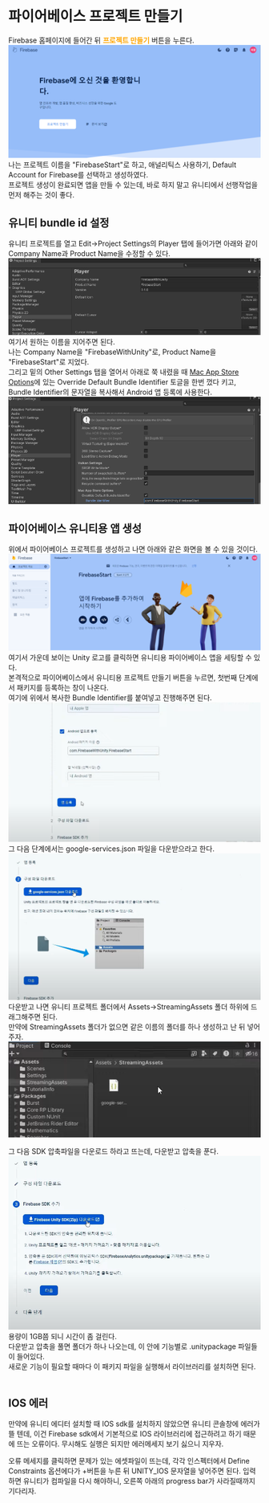 # 파이어베이스 프로젝트 만들기

Firebase 홈페이지에 들어간 뒤 <span style="color:orange">**프로젝트 만들기**</span> 버튼을 누른다.
![파이어베이스 홈페이지](https://github.com/psg9790/BlogImages/blob/main/231224-%ED%8C%8C%EC%9D%B4%EC%96%B4%EB%B2%A0%EC%9D%B4%EC%8A%A4-%EC%8B%A4%EC%8A%B5-%EC%8B%9C%EC%9E%91%ED%95%98%EA%B8%B0/%ED%94%84%EB%A1%9C%EC%A0%9D%ED%8A%B8%EB%A7%8C%EB%93%A4%EA%B8%B0.png?raw=true)  
나는 프로젝트 이름을 "FirebaseStart"로 하고, 애널리틱스 사용하기, Default Account for Firebase를 선택하고 생성하였다.  
프로젝트 생성이 완료되면 앱을 만들 수 있는데, 바로 하지 말고 유니티에서 선행작업을 먼저 해주는 것이 좋다.

## 유니티 bundle id 설정

유니티 프로젝트를 열고 Edit->Project Settings의 Player 탭에 들어가면 아래와 같이 Company Name과 Product Name을 수정할 수 있다.  
![](https://github.com/psg9790/BlogImages/blob/main/231224-%ED%8C%8C%EC%9D%B4%EC%96%B4%EB%B2%A0%EC%9D%B4%EC%8A%A4-%EC%8B%A4%EC%8A%B5-%EC%8B%9C%EC%9E%91%ED%95%98%EA%B8%B0/%EC%9C%A0%EB%8B%88%ED%8B%B0%ED%94%84%EB%A1%9C%EC%A0%9D%ED%8A%B8%EC%84%A4%EC%A0%95.png?raw=true)  
여기서 원하는 이름을 지어주면 된다.  
나는 Company Name을 "FirebaseWithUnity"로, Product Name을 "FirebaseStart"로 지었다.  
그리고 밑의 Other Settings 탭을 열어서 아래로 쭉 내렸을 때 <u>Mac App Store Options</u>에 있는 Override Default Bundle Identifier 토글을 한번 껐다 키고, Bundle Identifier의 문자열을 복사해서 Android 앱 등록에 사용한다.  
![](https://github.com/psg9790/BlogImages/blob/main/231224-%ED%8C%8C%EC%9D%B4%EC%96%B4%EB%B2%A0%EC%9D%B4%EC%8A%A4-%EC%8B%A4%EC%8A%B5-%EC%8B%9C%EC%9E%91%ED%95%98%EA%B8%B0/%EC%9C%A0%EB%8B%88%ED%8B%B0%EC%95%B1id%EB%B3%B5%EC%82%AC.png?raw=true)

## 파이어베이스 유니티용 앱 생성

위에서 파이어베이스 프로젝트를 생성하고 나면 아래와 같은 화면을 볼 수 있을 것이다.
![](https://github.com/psg9790/BlogImages/blob/main/231224-%ED%8C%8C%EC%9D%B4%EC%96%B4%EB%B2%A0%EC%9D%B4%EC%8A%A4-%EC%8B%A4%EC%8A%B5-%EC%8B%9C%EC%9E%91%ED%95%98%EA%B8%B0/%ED%94%84%EB%A1%9C%EC%A0%9D%ED%8A%B8%EC%83%9D%EC%84%B1%EC%99%84%EB%A3%8C.png?raw=true)
여기서 가운데 보이는 Unity 로고를 클릭하면 유니티용 파이어베이스 앱을 세팅할 수 있다.  
본격적으로 파이어베이스에서 유니티용 프로젝트 만들기 버튼을 누르면, 첫번째 단계에서 패키지를 등록하는 창이 나온다.  
여기에 위에서 복사한 Bundle Identifier를 붙여넣고 진행해주면 된다.  
![](https://github.com/psg9790/BlogImages/blob/main/231224-%ED%8C%8C%EC%9D%B4%EC%96%B4%EB%B2%A0%EC%9D%B4%EC%8A%A4-%EC%8B%A4%EC%8A%B5-%EC%8B%9C%EC%9E%91%ED%95%98%EA%B8%B0/android%EC%95%B1%EB%93%B1%EB%A1%9D.png?raw=true)  
그 다음 단계에서는 google-services.json 파일을 다운받으라고 한다.  
![](https://github.com/psg9790/BlogImages/blob/main/231224-%ED%8C%8C%EC%9D%B4%EC%96%B4%EB%B2%A0%EC%9D%B4%EC%8A%A4-%EC%8B%A4%EC%8A%B5-%EC%8B%9C%EC%9E%91%ED%95%98%EA%B8%B0/googleservices.png?raw=true)  
다운받고 나면 유니티 프로젝트 폴더에서 Assets->StreamingAssets 폴더 하위에 드래그해주면 된다.  
만약에 StreamingAssets 폴더가 없으면 같은 이름의 폴더를 하나 생성하고 난 뒤 넣어주자.
![](https://github.com/psg9790/BlogImages/blob/main/231224-%ED%8C%8C%EC%9D%B4%EC%96%B4%EB%B2%A0%EC%9D%B4%EC%8A%A4-%EC%8B%A4%EC%8A%B5-%EC%8B%9C%EC%9E%91%ED%95%98%EA%B8%B0/streamingservices.png?raw=true)

그 다음 SDK 압축파일을 다운로드 하라고 뜨는데, 다운받고 압축을 푼다.  
![](https://github.com/psg9790/BlogImages/blob/main/231224-%ED%8C%8C%EC%9D%B4%EC%96%B4%EB%B2%A0%EC%9D%B4%EC%8A%A4-%EC%8B%A4%EC%8A%B5-%EC%8B%9C%EC%9E%91%ED%95%98%EA%B8%B0/sdk%EB%8B%A4%EC%9A%B4%EB%A1%9C%EB%93%9C.png?raw=true)  
용량이 1GB쯤 되니 시간이 좀 걸린다.  
다운받고 압축을 풀면 폴더가 하나 나오는데, 이 안에 기능별로 .unitypackage 파일들이 들어있다.  
새로운 기능이 필요할 때마다 이 패키지 파일을 실행해서 라이브러리를 설치하면 된다.  
![]()

## IOS 에러

만약에 유니티 에디터 설치할 때 IOS sdk를 설치하지 않았으면 유니티 콘솔창에 에러가 뜰 텐데, 이건 Firebase sdk에서 기본적으로 IOS 라이브러리에 접근하려고 하기 때문에 뜨는 오류이다. 무시해도 실행은 되지만 에러메세지 보기 싫으니 지우자.

오류 메세지를 클릭하면 문제가 있는 에셋파일이 뜨는데, 각각 인스펙터에서 Define Constraints 옵션에다가 +버튼을 누른 뒤 UNITY_IOS 문자열을 넣어주면 된다. 입력하면 유니티가 컴파일을 다시 해야하니, 오른쪽 아래의 progress bar가 사라질때까지 기다리자.
